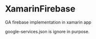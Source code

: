 # XamarinFirebase
GA firebase implementation in xamarin app

google-services.json is ignore in purpose.

